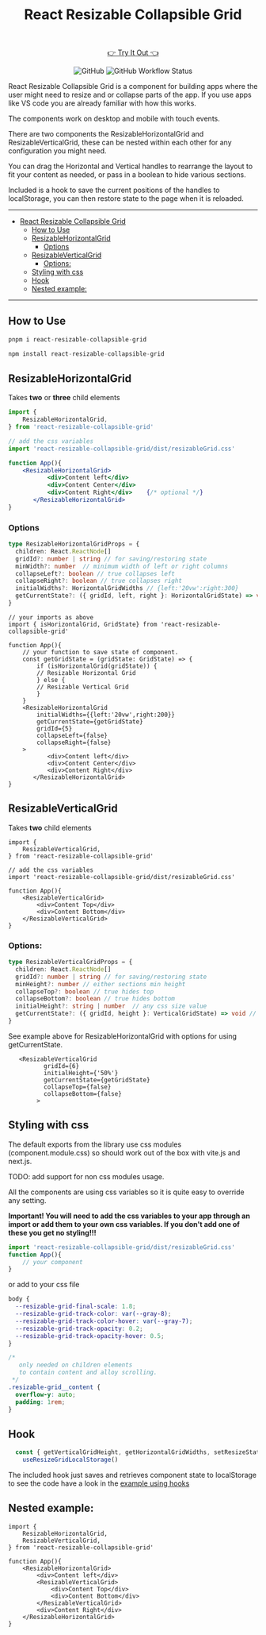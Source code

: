 <div align="center">

# React Resizable Collapsible Grid

<br/>

 [👉 Try It Out  👈](https://philstenning.github.io/react-resizable-collapsible-grid/)

 </div>
<div align="center">


![GitHub](https://img.shields.io/github/license/philstenning/react-resizable-collapsible-grid)
![GitHub Workflow Status](https://img.shields.io/github/workflow/status/philstenning/react-resizable-collapsible-grid/Publish%20Demo)

</div>
React Resizable Collapsible Grid is a component for building apps where the user might need to resize and or collapse parts of the app. If you use apps like VS code you are already familiar with how this works.

The components work on desktop and mobile with touch events.

There are two components the ResizableHorizontalGrid and ResizableVerticalGrid, these can be nested within each other for any configuration you might need.

You can drag the Horizontal and Vertical handles to rearrange the layout to fit your content as needed, or pass in a boolean to hide various sections.

Included is a hook to save the current positions of the handles to localStorage, you can then restore state to the page when it is reloaded.

<hr/>

- [React Resizable Collapsible Grid](#react-resizable-collapsible-grid)
  - [How to Use](#how-to-use)
  - [ResizableHorizontalGrid](#resizablehorizontalgrid)
    - [Options](#options)
  - [ResizableVerticalGrid](#resizableverticalgrid)
    - [Options:](#options-1)
  - [Styling with css](#styling-with-css)
  - [Hook](#hook)
  - [Nested example:](#nested-example)

<hr/>

## How to Use

```js
pnpm i react-resizable-collapsible-grid

npm install react-resizable-collapsible-grid
```

## ResizableHorizontalGrid

Takes __two__ or __three__ child elements

```jsx
import {
    ResizableHorizontalGrid,
} from 'react-resizable-collapsible-grid'

// add the css variables
import 'react-resizable-collapsible-grid/dist/resizableGrid.css'

function App(){
    <ResizableHorizontalGrid>
           <div>Content left</div>
           <div>Content Center</div>
           <div>Content Right</div>    {/* optional */}
       </ResizableHorizontalGrid>
}
```
### Options

```ts
type ResizableHorizontalGridProps = {
  children: React.ReactNode[]
  gridId?: number | string // for saving/restoring state
  minWidth?: number  // minimum width of left or right columns
  collapseLeft?: boolean // true collapses left
  collapseRight?: boolean // true collapses right
  initialWidths?: HorizontalGridWidths // {left:'20vw':right:300}
  getCurrentState?: ({ gridId, left, right }: HorizontalGridState) => void // function for returning current state of the component
}
```
```tsx
// your imports as above
import { isHorizontalGrid, GridState} from 'react-resizable-collapsible-grid'

function App(){
    // your function to save state of component.
    const getGridState = (gridState: GridState) => {
        if (isHorizontalGrid(gridState)) {
        // Resizable Horizontal Grid
        } else {
        // Resizable Vertical Grid
        }
    }
    <ResizableHorizontalGrid
        initialWidths={{left:'20vw',right:200}}
        getCurrentState={getGridState}
        gridId={5}
        collapseLeft={false}
        collapseRight={false}
    >
           <div>Content left</div>
           <div>Content Center</div>
           <div>Content Right</div>
       </ResizableHorizontalGrid>
}
```

## ResizableVerticalGrid

Takes __two__ child elements


```tsx
import {
    ResizableVerticalGrid,
} from 'react-resizable-collapsible-grid'

// add the css variables
import 'react-resizable-collapsible-grid/dist/resizableGrid.css'

function App(){
    <ResizableVerticalGrid>
        <div>Content Top</div>
        <div>Content Bottom</div>
    </ResizableVerticalGrid>
}
```
### Options:

```ts
type ResizableVerticalGridProps = {
  children: React.ReactNode[]
  gridId?: number | string // for saving/restoring state
  minHeight?: number // either sections min height
  collapseTop?: boolean // true hides top
  collapseBottom?: boolean // true hides bottom
  initialHeight?: string | number  // any css size value
  getCurrentState?: ({ gridId, height }: VerticalGridState) => void // function for returning components current state
}

```
See example above for  ResizableHorizontalGrid with options for using getCurrentState.
```tsx
   <ResizableVerticalGrid
          gridId={6}
          initialHeight={'50%'}
          getCurrentState={getGridState} 
          collapseTop={false}
          collapseBottom={false}
        >
```


## Styling with css

The default exports from the library use css modules (component.module.css) so should work out of the box with vite.js and next.js. 


TODO: add support for non css modules usage.

All the components are using css variables so it is quite easy to override any setting.

__Important! You will need to add the css variables to your app through an import or add them to your own css variables. If you don't add one of these you get no styling!!!__
```ts
import 'react-resizable-collapsible-grid/dist/resizableGrid.css'
function App(){
    // your component 
}
```
or add to your css file

```css
body {
  --resizable-grid-final-scale: 1.8;
  --resizable-grid-track-color: var(--gray-8);
  --resizable-grid-track-color-hover: var(--gray-7);
  --resizable-grid-track-opacity: 0.2;
  --resizable-grid-track-opacity-hover: 0.5;
}

/* 
   only needed on children elements
   to contain content and alloy scrolling.
 */
.resizable-grid__content {
  overflow-y: auto;
  padding: 1rem;
}
```
## Hook

```ts
  const { getVerticalGridHeight, getHorizontalGridWidths, setResizeState } =
    useResizeGridLocalStorage()
```

The included hook just saves and retrieves component state to localStorage to see the code have a look in the [example using hooks](https://github.com/philstenning/react-resizable-collapsible-grid/blob/main/docs/src/App.tsx)

## Nested example:

```tsx
import {
    ResizableHorizontalGrid,
    ResizableVerticalGrid,
} from 'react-resizable-collapsible-grid'

function App(){
    <ResizableHorizontalGrid>
        <div>Content left</div>
        <ResizableVerticalGrid>
            <div>Content Top</div>
            <div>Content Bottom</div>
        </ResizableVerticalGrid>
        <div>Content Right</div>  
    </ResizableHorizontalGrid>
}
```
